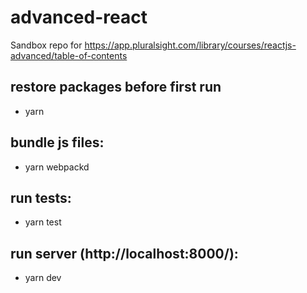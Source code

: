 # advanced-react
Sandbox repo for https://app.pluralsight.com/library/courses/reactjs-advanced/table-of-contents


## restore packages before first run
* yarn

## bundle js files:
* yarn webpackd

## run tests:
* yarn test

## run server (http://localhost:8000/):
* yarn dev
